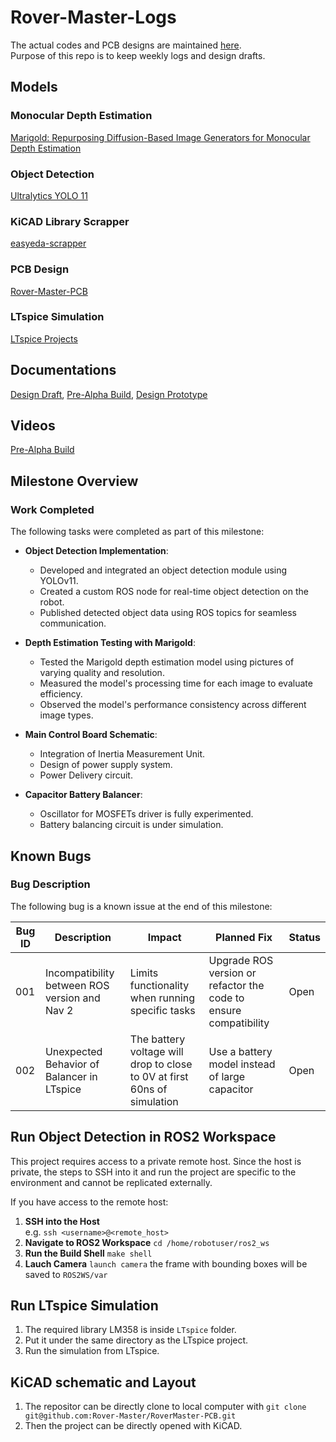 # Rover-Master-Logs
The actual codes and PCB designs are maintained [here](https://github.com/Rover-Master).   
Purpose of this repo is to keep weekly logs and design drafts.

## Models
### Monocular Depth Estimation
[Marigold: Repurposing Diffusion-Based Image Generators for Monocular Depth Estimation](https://github.com/prs-eth/Marigold?tab=readme-ov-file#marigold-repurposing-diffusion-based-image-generators-for-monocular-depth-estimation)
### Object Detection
[Ultralytics YOLO 11](https://github.com/ultralytics/ultralytics)    
### KiCAD Library Scrapper   
[easyeda-scrapper](https://github.com/zhangyx1998/easyeda-scraper)    
### PCB Design   
[Rover-Master-PCB](https://github.com/Rover-Master/RoverMaster-PCB)     
### LTspice Simulation
[LTspice Projects](https://github.com/haoyuanxu430/Rover-Master-Logs/tree/main/LTspice) 


## Documentations
[Design Draft](https://docs.google.com/document/d/1-bQ3We8AJNHLamSISemeE2tlZ7m4HuL1uXl8B1t9hPI/edit?usp=sharing), 
[Pre-Alpha Build](https://docs.google.com/document/d/10EeRpl8bRQmmqYDzDo8KQ3iPeUJWZ84ysIDSt7VRHq8/edit?usp=sharing),
[Design Prototype](https://github.com/haoyuanxu430/Rover-Master-Logs/blob/main/Reports/Design_1_Prototype.pdf)


## Videos    
[Pre-Alpha Build](https://youtu.be/6k8LeupdFZE)   

## Milestone Overview

### Work Completed
The following tasks were completed as part of this milestone:

- **Object Detection Implementation**:
  - Developed and integrated an object detection module using YOLOv11.
  - Created a custom ROS node for real-time object detection on the robot.
  - Published detected object data using ROS topics for seamless communication.
 
- **Depth Estimation Testing with Marigold**:
  - Tested the Marigold depth estimation model using pictures of varying quality and resolution.
  - Measured the model's processing time for each image to evaluate efficiency.
  - Observed the model's performance consistency across different image types.

- **Main Control Board Schematic**:
   - Integration of Inertia Measurement Unit.
   - Design of power supply system.
   - Power Delivery circuit.

- **Capacitor Battery Balancer**:
   - Oscillator for MOSFETs driver is fully experimented.
   - Battery balancing circuit is under simulation.


## Known Bugs

### Bug Description
The following bug is a known issue at the end of this milestone:

| **Bug ID** | **Description**                              | **Impact**                                           | **Planned Fix**                      | **Status**   |
|------------|----------------------------------------------|-----------------------------------------------------|--------------------------------------|--------------|
| 001        | Incompatibility between ROS version and Nav 2 | Limits functionality when running specific tasks   | Upgrade ROS version or refactor the code to ensure compatibility | Open         |   
| 002 | Unexpected Behavior of Balancer in LTspice | The battery voltage will drop to close to 0V at first 60ns of simulation | Use a battery model instead of large capacitor | Open |   

## Run Object Detection in ROS2 Workspace

This project requires access to a private remote host. Since the host is private, the steps to SSH into it and run the project are specific to the environment and cannot be replicated externally.

If you have access to the remote host:

1. **SSH into the Host**  
   e.g. `ssh <username>@<remote_host>`
2. **Navigate to ROS2 Workspace**
   `cd /home/robotuser/ros2_ws`
3. **Run the Build Shell**
   `make shell`
4. **Lauch Camera**
   `launch camera`
   the frame with bounding boxes will be saved to `ROS2WS/var`
   
## Run LTspice Simulation
1. The required library LM358 is inside `LTspice` folder.    
2. Put it under the same directory as the LTspice project.   
3. Run the simulation from LTspice.

## KiCAD schematic and Layout   
1. The repositor can be directly clone to local computer with  ```git clone git@github.com:Rover-Master/RoverMaster-PCB.git```   
2. Then the project can be directly opened with KiCAD.
